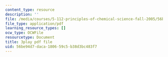 ```yaml
---
content_type: resource
description: ''
file: /media/courses/5-112-principles-of-chemical-science-fall-2005/56be94d7daca180659c5b38d3bc483f7_574875.pdf
file_type: application/pdf
learning_resource_types: []
ocw_type: OCWFile
resourcetype: Document
title: 3play pdf file
uid: 56be94d7-daca-1806-59c5-b38d3bc483f7
---
```

